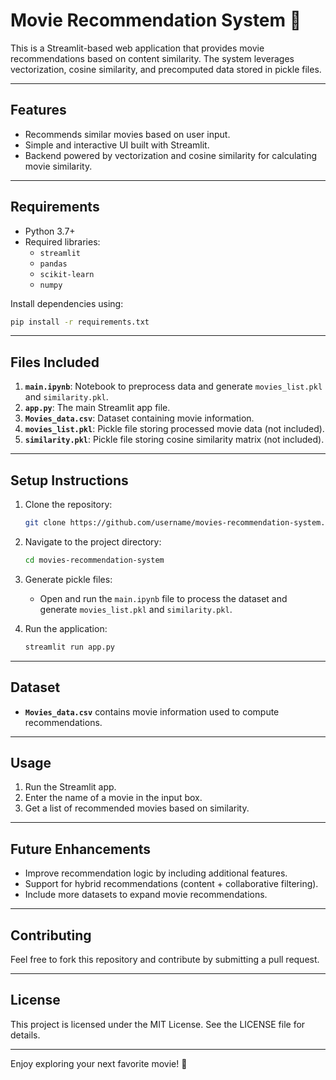 # Movie Recommendation System 🎥

This is a Streamlit-based web application that provides movie recommendations based on content similarity. The system leverages vectorization, cosine similarity, and precomputed data stored in pickle files.

---

## **Features**
- Recommends similar movies based on user input.
- Simple and interactive UI built with Streamlit.
- Backend powered by vectorization and cosine similarity for calculating movie similarity.

---

## **Requirements**
- Python 3.7+
- Required libraries:
  - `streamlit`
  - `pandas`
  - `scikit-learn`
  - `numpy`

Install dependencies using:  
```bash
pip install -r requirements.txt
```

---

## **Files Included**
1. **`main.ipynb`**: Notebook to preprocess data and generate `movies_list.pkl` and `similarity.pkl`.
2. **`app.py`**: The main Streamlit app file.
3. **`Movies_data.csv`**: Dataset containing movie information.
4. **`movies_list.pkl`**: Pickle file storing processed movie data (not included).
5. **`similarity.pkl`**: Pickle file storing cosine similarity matrix (not included).

---

## **Setup Instructions**
1. Clone the repository:
   ```bash
   git clone https://github.com/username/movies-recommendation-system.git
   ```
2. Navigate to the project directory:
   ```bash
   cd movies-recommendation-system
   ```
3. Generate pickle files:
   - Open and run the `main.ipynb` file to process the dataset and generate `movies_list.pkl` and `similarity.pkl`.

4. Run the application:
   ```bash
   streamlit run app.py
   ```

---

## **Dataset**
- **`Movies_data.csv`** contains movie information used to compute recommendations.

---

## **Usage**
1. Run the Streamlit app.
2. Enter the name of a movie in the input box.
3. Get a list of recommended movies based on similarity.

---

## **Future Enhancements**
- Improve recommendation logic by including additional features.
- Support for hybrid recommendations (content + collaborative filtering).
- Include more datasets to expand movie recommendations.

---

## **Contributing**
Feel free to fork this repository and contribute by submitting a pull request.

---

## **License**
This project is licensed under the MIT License. See the LICENSE file for details.

---

Enjoy exploring your next favorite movie! 🍿
